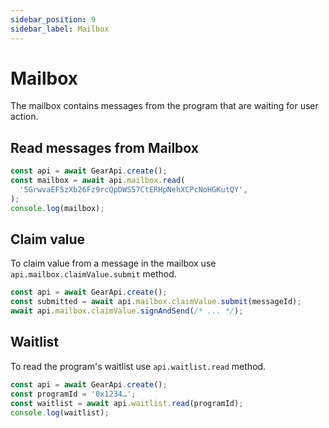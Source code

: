 ```yaml
---
sidebar_position: 9
sidebar_label: Mailbox
---
```


# Mailbox

The mailbox contains messages from the program that are waiting for user action.

## Read messages from Mailbox

```javascript
const api = await GearApi.create();
const mailbox = await api.mailbox.read(
  '5GrwvaEF5zXb26Fz9rcQpDWS57CtERHpNehXCPcNoHGKutQY',
);
console.log(mailbox);
```

## Claim value

To claim value from a message in the mailbox use `api.mailbox.claimValue.submit` method.

```javascript
const api = await GearApi.create();
const submitted = await api.mailbox.claimValue.submit(messageId);
await api.mailbox.claimValue.signAndSend(/* ... */);
```

## Waitlist

To read the program's waitlist use `api.waitlist.read` method.

```javascript
const api = await GearApi.create();
const programId = '0x1234…';
const waitlist = await api.waitlist.read(programId);
console.log(waitlist);
```
